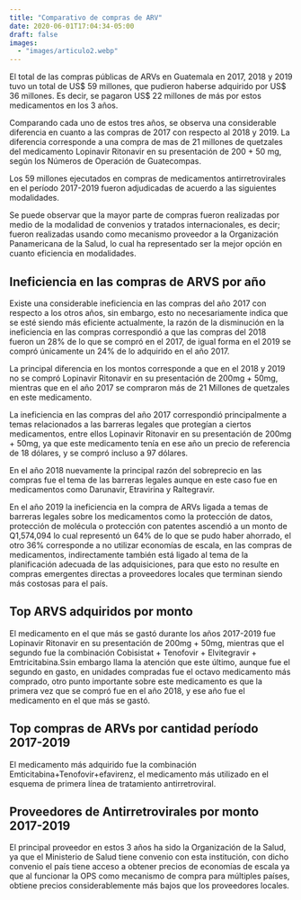 ```yaml
---
title: "Comparativo de compras de ARV"
date: 2020-06-01T17:04:34-05:00
draft: false
images:
  - "images/articulo2.webp"
---
```


El total de las compras públicas de ARVs en Guatemala en 2017, 2018 y 2019 tuvo un total de US$ 59 millones, que pudieron haberse adquirido por US$ 36 millones. Es decir, se pagaron US$ 22 millones de más por estos medicamentos en los 3 años.

Comparando cada uno de estos tres años, se observa una considerable diferencia en cuanto a las compras de 2017 con respecto al 2018 y 2019. La diferencia corresponde a una compra de mas de 21 millones de quetzales del medicamento Lopinavir Ritonavir en su presentación de 200 + 50 mg, según los Números de Operación de Guatecompas.

Los 59 millones ejecutados en compras de medicamentos antirretrovirales en el período 2017-2019 fueron adjudicadas de acuerdo a las siguientes modalidades.

Se puede observar que la mayor parte de compras fueron realizadas por medio de la modalidad de convenios y tratados internacionales, es decir; fueron realizadas usando como mecanismo proveedor a la Organización Panamericana de la Salud, lo cual ha representado ser la mejor opción en cuanto eficiencia en modalidades.

## Ineficiencia en las compras de ARVS por año

Existe una considerable ineficiencia en las compras del año 2017 con respecto a los otros años, sin embargo, esto no necesariamente indica que se esté siendo más eficiente actualmente, la razón de la disminución en la ineficiencia en las compras correspondió a que las compras del 2018 fueron un 28% de lo que se compró en el 2017, de igual forma en el 2019 se compró únicamente un 24% de lo adquirido en el año 2017.

La principal diferencia en los montos corresponde a que en el 2018 y 2019 no se compró Lopinavir Ritonavir en su presentación de 200mg + 50mg, mientras que en el año 2017 se compraron más de 21 Millones de quetzales en este medicamento.

La ineficiencia en las compras del año 2017 correspondió principalmente a temas relacionados a las barreras legales que protegían a ciertos medicamentos, entre ellos Lopinavir Ritonavir en su presentación de 200mg + 50mg, ya que este medicamento tenía en ese año un precio de referencia de 18 dólares, y se compró incluso a 97 dólares.

En el año 2018 nuevamente la principal razón del sobreprecio en las compras fue el tema de las barreras legales aunque en este caso fue en medicamentos como Darunavir, Etravirina y Raltegravir.

En el año 2019 la ineficiencia en la compra de ARVs  ligada a temas de barreras legales sobre los medicamentos como la protección de datos, protección de molécula o protección con patentes ascendió a un monto de Q1,574,094 lo cual representó un 64% de lo que se pudo haber ahorrado, el otro 36% corresponde a no utilizar economías de escala, en las compras de medicamentos, indirectamente también está ligado al tema de la planificación adecuada de las adquisiciones, para que esto no resulte en compras emergentes directas a proveedores locales que terminan siendo más costosas para el país.

## Top ARVS adquiridos por monto

El medicamento en el que más se gastó durante los años 2017-2019 fue Lopinavir Ritonavir en su presentación de 200mg + 50mg, mientras que el segundo fue la combinación Cobisistat + Tenofovir + Elvitegravir + Emtricitabina.Ssin embargo llama la atención que este último, aunque fue el segundo en gasto, en unidades compradas fue el octavo medicamento más comprado, otro punto importante sobre este medicamento es que la primera vez que se compró fue en el año 2018, y ese año fue el medicamento en el que más se gastó.

## Top compras de ARVs por cantidad período 2017-2019

El medicamento más adquirido fue la combinación  Emticitabina+Tenofovir+efavirenz, el medicamento más utilizado en el esquema de primera línea de tratamiento antirretroviral.

## Proveedores de Antirretrovirales por monto 2017-2019

El principal proveedor en estos 3 años ha sido la Organización de la Salud, ya que el Ministerio de Salud tiene convenio con esta institución, con dicho convenio el país tiene acceso a obtener precios de economías de escala ya que al funcionar la OPS como mecanismo de compra para múltiples países, obtiene precios considerablemente más bajos que los proveedores locales.